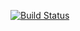 [![Build Status](https://travis-ci.org/jimmyoak/utilities.svg?branch=master)](https://travis-ci.org/jimmyoak/utilities)

